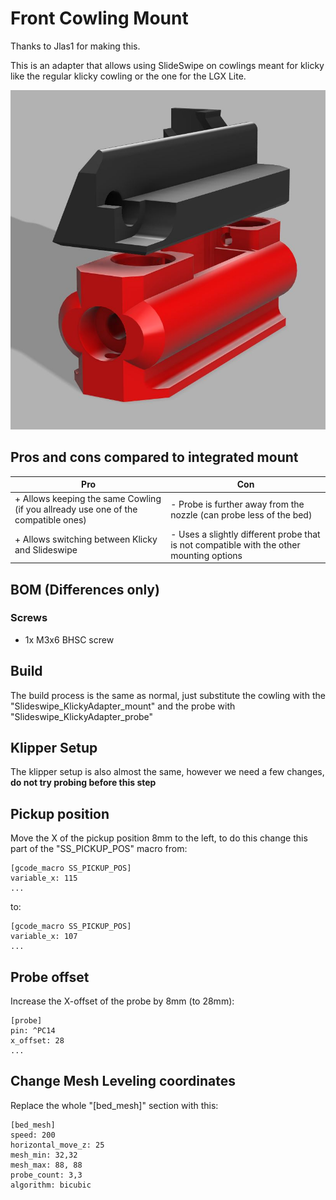 # Front Cowling Mount
Thanks to Jlas1 for making this.

This is an adapter that allows using SlideSwipe on cowlings meant for klicky like the regular klicky cowling or the one for the LGX Lite.

![Action](Images/Overview.JPG)

## Pros and cons compared to integrated mount
| Pro | Con |
| ---- | ---- |
| + Allows keeping the same Cowling (if you allready use one of the compatible ones) | - Probe is further away from the nozzle (can probe less of the bed) |
| + Allows switching between Klicky and Slideswipe | - Uses a slightly different probe that is not compatible with the other mounting options |

## BOM (Differences only)
### Screws
- 1x M3x6 BHSC screw

## Build
The build process is the same as normal, just substitute the cowling with the "Slideswipe_KlickyAdapter_mount" and the probe with "Slideswipe_KlickyAdapter_probe"

## Klipper Setup
The klipper setup is also almost the same, however we need a few changes, **do not try probing before this step**

## Pickup position
Move the X of the pickup position 8mm to the left, to do this change this part of the "SS_PICKUP_POS" macro from:
```
[gcode_macro SS_PICKUP_POS]
variable_x: 115
...
```
to:
```
[gcode_macro SS_PICKUP_POS]
variable_x: 107
...
```

## Probe offset
Increase the X-offset of the probe by 8mm (to 28mm):
```
[probe]
pin: ^PC14
x_offset: 28
...
```

## Change Mesh Leveling coordinates
Replace the whole "[bed_mesh]" section with this:
```
[bed_mesh]
speed: 200
horizontal_move_z: 25
mesh_min: 32,32
mesh_max: 88, 88
probe_count: 3,3
algorithm: bicubic
```
